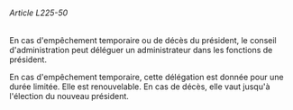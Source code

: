 ###### Article L225-50

En cas d'empêchement temporaire ou de décès du président, le conseil d'administration peut déléguer un administrateur dans les fonctions de président.

En cas d'empêchement temporaire, cette délégation est donnée pour une durée limitée. Elle est renouvelable. En cas de décès, elle vaut jusqu'à l'élection du nouveau président.

